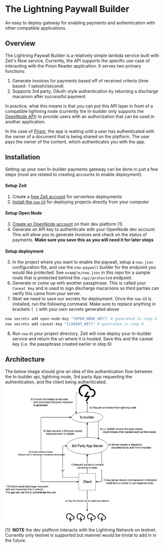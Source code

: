 # The Lightning Paywall Builder

An easy to deploy gateway for enabling payments and authentication with other compatible applications.

## Overview

The Lightning Paywall Builder is a relatively simple lambda service built with Zeit's Now service. Currently,
the API supports the specific use case of interacting with the Prism Reader application. It serves two primary functions:

1. Generate invoices for payments based off of received criteria (time based- 1 satoshi/second)
2. Supports 3rd party, OAuth-style authentication by returning a discharge macaroon after successful payment

In practice, what this means is that you can put this API layer in front of a compatible lightning node
(currently the ln-builder only supports the [OpenNode API](https://developers.opennode.co/)) to provide
users with an authorization that can be used in another application.

In the case of [Prism](https://prismreader.app), the app is waiting until a user has authenticated with
the owner of a document that is being shared on the platform. The user pays the owner of the content, which
authenticates you with the app.

## Installation

Setting up your own ln-builder payments gateway can be done in just a few steps (most are related to creating accounts
to enable deployment).

#### Setup Zeit

1. Create a [free Zeit account](https://zeit.co/signup) for serverless deployments
2. [Install the `now` cli](https://zeit.co/download) for deploying projects directly from your computer

#### Setup Open Node

3. [Create an OpenNode account](https://dev.opennode.co/dashboard) on their dev platform [1]
4. Generate an API key to authenticate with your OpenNode dev account. This will allow you to generate invoices
   and check on the status of payments. **Make sure you save this as you will need it for later steps**

#### Setup deployment

5. In the project where you want to enable the paywall, setup a `now.json`
   configuration file, and use the `now-paywall` builder for the endpoint
   you would like protected. See `example/now.json` in this repo for a sample
   route that is protected behind the `/api/protected` endpoint.
6. Generate or come up with another passphrase. This is called your `Caveat Key` and is used to sign
   discharge macaroons so third parties can verify this came from your server.
7. Next we need to save our secrets for deployment. Once the `now` cli is installed, run the following command.
   Make sure to replace anything in brackets `[ ]` with your own secrets generated above

```bash
now secrets add open-node-key "[OPEN_NODE_KEY]" # generated in step 4
now secrets add caveat-key "[CAVEAT_KEY]" # generated in step 6
```

8. Run `now` in your project directory. Zeit will now deploy your ln-builder service and return the uri where it is hosted.
   Save this and the caveat key (i.e. the passphrase created earlier in step 6)

## Architecture

The below image should give an idea of the authentication flow between the ln-builder api, lightning node,
3rd party App requesting the authentication, and the client being authenticated.
![ln builder diagram](https://github.com/bucko13/ln-builder/blob/master/ln-builder-diagram.jpg 'diagram')

[1]: **NOTE** the dev platform interacts with the Lightning Network on testnet. Currently only testnet
is supported but mainnet would be trivial to add in in the future.
